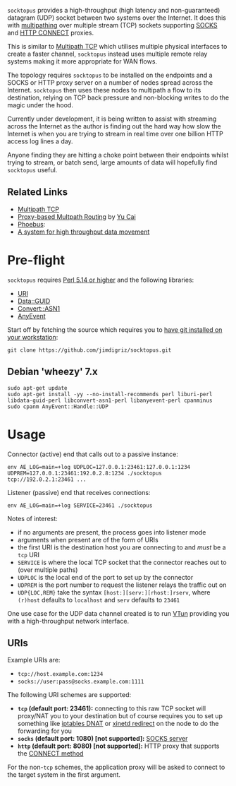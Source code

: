 `socktopus` provides a high-throughput (high latency and non-guaranteed) datagram (UDP) socket between two systems over the Internet.  It does this with [multipathing](http://en.wikipedia.org/wiki/Multipath_routing) over multiple stream (TCP) sockets supporting [SOCKS](http://en.wikipedia.org/wiki/SOCKS_(protocol)) and [HTTP CONNECT](http://en.wikipedia.org/wiki/HTTP_tunnel#HTTP_CONNECT_Tunneling) proxies.

This is similar to [Multipath TCP](http://en.wikipedia.org/wiki/Multipath_TCP) which utilises multiple physical interfaces to create a faster channel, `socktopus` instead uses multiple remote relay systems making it more appropriate for WAN flows.

The topology requires `socktopus` to be installed on the endpoints and a SOCKS or HTTP proxy server on a number of nodes spread across the Internet.  `socktopus` then uses these nodes to multipath a flow to its destination, relying on TCP back pressure and non-blocking writes to do the magic under the hood.

Currently under development, it is being written to assist with streaming across the Internet as the author is finding out the hard way how slow the Internet is when you are trying to stream in real time over one billion HTTP access log lines a day.

Anyone finding they are hitting a choke point between their endpoints whilst trying to stream, or batch send, large amounts of data will hopefully find `socktopus` useful.

## Related Links

 * [Multipath TCP](http://www.multipath-tcp.org/)
 * [Proxy-based Multpath Routing](http://cs.uccs.edu/~cs691/secureRouting/YuCaiPhd_proposal_presentation.ppt) by [Yu Cai](http://www.mtu.edu/technology/school/faculty/cai/)
 * [Phoebus](http://damsl.cs.indiana.edu/projects/phoebus/):
  * [A system for high throughput data movement](http://wiki.martin.lncc.br/ziviani-cursos-gb-500-2011-2/file/06-vivian-phoebus.pdf)

# Pre-flight

`socktopus` requires [Perl 5.14 or higher](https://www.perl.org/) and the following libraries:

 * [URI](http://search.cpan.org/~ether/URI/lib/URI.pm)
 * [Data::GUID](http://search.cpan.org/~rjbs/Data-GUID/lib/Data/GUID.pm)
 * [Convert::ASN1](http://search.cpan.org/~gbarr/Convert-ASN1/lib/Convert/ASN1.pod)
 * [AnyEvent](http://software.schmorp.de/pkg/AnyEvent.html)

Start off by fetching the source which requires you to [have git installed on your workstation](http://git-scm.com/book/en/Getting-Started-Installing-Git):

    git clone https://github.com/jimdigriz/socktopus.git

## Debian 'wheezy' 7.x

    sudo apt-get update
    sudo apt-get install -yy --no-install-recommends perl liburi-perl libdata-guid-perl libconvert-asn1-perl libanyevent-perl cpanminus
    sudo cpanm AnyEvent::Handle::UDP

# Usage

Connector (active) end that calls out to a passive instance:

    env AE_LOG=main=+log UDPLOC=127.0.0.1:23461:127.0.0.1:1234 UDPREM=127.0.0.1:23461:192.0.2.8:1234 ./socktopus tcp://192.0.2.1:23461 ...

Listener (passive) end that receives connections:

    env AE_LOG=main=+log SERVICE=23461 ./socktopus

Notes of interest:

 - if no arguments are present, the process goes into listener mode
 - arguments when present are of the form of URIs
 - the first URI is the destination host you are connecting to and *must* be a `tcp` URI
 - `SERVICE` is where the local TCP socket that the connector reaches out to (over multiple paths)
 - `UDPLOC` is the local end of the port to set up by the connector
 - `UDPREM` is the port number to request the listener relays the traffic out on
 - `UDP{LOC,REM}` take the syntax `[host:][serv:][rhost:]rserv`, where `(r)host` defaults to `localhost` and `serv` defaults to `23461`

One use case for the UDP data channel created is to run [VTun](http://vtun.sourceforge.net/) providing you with a high-throughput network interface.

## URIs

Example URIs are:

 * `tcp://host.example.com:1234`
 * `socks://user:pass@socks.example.com:1111`

The following URI schemes are supported:

 * **`tcp` (default port: 23461):** connecting to this raw TCP socket will proxy/NAT you to your destination but of course requires you to set up something like [iptables DNAT](http://linux-ip.net/html/nat-dnat.html) or [xinetd redirect](http://azouhr.wordpress.com/2012/06/21/port-forwarding-with-xinetd/) on the node to do the forwarding for you
 * **`socks` (default port: 1080) [not supported]:** [SOCKS server](http://en.wikipedia.org/wiki/SOCKS_(protocol))
 * **`http` (default port: 8080) [not supported]:** HTTP proxy that supports the [CONNECT method](http://en.wikipedia.org/wiki/HTTP_tunnel#HTTP_CONNECT_Tunneling)

For the non-`tcp` schemes, the application proxy will be asked to connect to the target system in the first argument.

